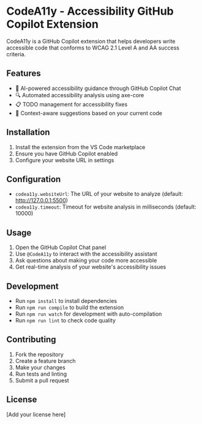 # CodeA11y - Accessibility GitHub Copilot Extension

CodeA11y is a GitHub Copilot extension that helps developers write accessible code that conforms to WCAG 2.1 Level A and AA success criteria.

## Features

- 🤖 AI-powered accessibility guidance through GitHub Copilot Chat
- 🔍 Automated accessibility analysis using axe-core
- 📋 TODO management for accessibility fixes
- 🎯 Context-aware suggestions based on your current code

## Installation

1. Install the extension from the VS Code marketplace
2. Ensure you have GitHub Copilot enabled
3. Configure your website URL in settings

## Configuration

- `codea11y.websiteUrl`: The URL of your website to analyze (default: http://127.0.0.1:5500)
- `codea11y.timeout`: Timeout for website analysis in milliseconds (default: 10000)

## Usage

1. Open the GitHub Copilot Chat panel
2. Use `@CodeA11y` to interact with the accessibility assistant
3. Ask questions about making your code more accessible
4. Get real-time analysis of your website's accessibility issues

## Development

- Run `npm install` to install dependencies
- Run `npm run compile` to build the extension
- Run `npm run watch` for development with auto-compilation
- Run `npm run lint` to check code quality

## Contributing

1. Fork the repository
2. Create a feature branch
3. Make your changes
4. Run tests and linting
5. Submit a pull request

## License

[Add your license here]
